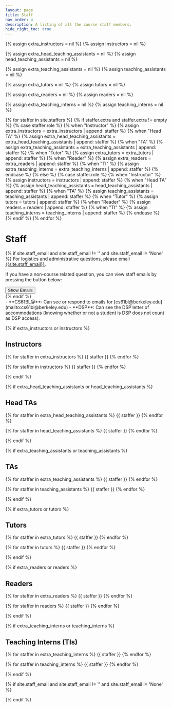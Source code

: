 ```yaml
---
layout: page
title: Staff
nav_order: 4
description: A listing of all the course staff members.
hide_right_toc: true
---
```


{% assign extra_instructors = nil %}
{% assign instructors = nil %}

{% assign extra_head_teaching_assistants = nil %}
{% assign head_teaching_assistants = nil %}

{% assign extra_teaching_assistants = nil %}
{% assign teaching_assistants = nil %}

{% assign extra_tutors = nil %}
{% assign tutors = nil %}

{% assign extra_readers = nil %}
{% assign readers = nil %}

{% assign extra_teaching_interns = nil %}
{% assign teaching_interns = nil %}

{% for staffer in site.staffers %}
  {% if staffer.extra and staffer.extra != empty %}
    {% case staffer.role %}
      {% when "Instructor" %}
        {% assign extra_instructors = extra_instructors | append: staffer %}
      {% when "Head TA" %}
        {% assign extra_head_teaching_assistants = extra_head_teaching_assistants | append: staffer %}
      {% when "TA" %}
        {% assign extra_teaching_assistants = extra_teaching_assistants | append: staffer %}
      {% when "Tutor" %}
        {% assign extra_tutors = extra_tutors | append: staffer %}
      {% when "Reader" %}
        {% assign extra_readers = extra_readers | append: staffer %}
      {% when "TI" %}
        {% assign extra_teaching_interns = extra_teaching_interns | append: staffer %}
    {% endcase %}
  {% else %}
    {% case staffer.role %}
      {% when "Instructor" %}
        {% assign instructors = instructors | append: staffer %}
      {% when "Head TA" %}
        {% assign head_teaching_assistants = head_teaching_assistants | append: staffer %}
      {% when "TA" %}
        {% assign teaching_assistants = teaching_assistants | append: staffer %}
      {% when "Tutor" %}
        {% assign tutors = tutors | append: staffer %}
      {% when "Reader" %}
        {% assign readers = readers | append: staffer %}
      {% when "TI" %}
        {% assign teaching_interns = teaching_interns | append: staffer %}
    {% endcase %}
  {% endif %}
{% endfor %}

# Staff
{% if site.staff_email and site.staff_email != '' and site.staff_email != 'None' %}
For logistics and administrative questions, please email <a href="mailto:{{site.staff_email}}">{{site.staff_email}}</a>.

If you have a non-course related question, you can view staff emails by pressing the button below:

<div id="staffButtonContainer">
  <button id="email-trigger" class="btn btn-outline-primary">Show Emails</button>
</div>
{% endif %}

<br>
- **CS61BL@**: Can see or respond to emails for [cs61bl@berkeley.edu](mailto:cs61bl@berkeley.edu)
- **DSP**: Can see the DSP letter of accommodations (knowing whether or not a student is DSP does not count as DSP access).

{% if extra_instructors or instructors %}
## Instructors

<div class="role">
  {% for staffer in extra_instructors %}
    {{ staffer }}
  {% endfor %}

  {% for staffer in instructors %}
    {{ staffer }}
  {% endfor %}
</div>
{% endif %}


{% if extra_head_teaching_assistants or head_teaching_assistants %}
## Head TAs

<div class="role">
  {% for staffer in extra_head_teaching_assistants %}
    {{ staffer }}
  {% endfor %}

  {% for staffer in head_teaching_assistants %}
    {{ staffer }}
  {% endfor %}
</div>
{% endif %}

{% if extra_teaching_assistants or teaching_assistants %}
## TAs

<div class="role">
  {% for staffer in extra_teaching_assistants %}
    {{ staffer }}
  {% endfor %}

  {% for staffer in teaching_assistants %}
    {{ staffer }}
  {% endfor %}
</div>
{% endif %}

{% if extra_tutors or tutors %}
## Tutors

<div class="role">
  {% for staffer in extra_tutors %}
    {{ staffer }}
  {% endfor %}

  {% for staffer in tutors %}
    {{ staffer }}
  {% endfor %}
</div>
{% endif %}

{% if extra_readers or readers %}
## Readers

<div class="role">
  {% for staffer in extra_readers %}
    {{ staffer }}
  {% endfor %}

  {% for staffer in readers %}
    {{ staffer }}
  {% endfor %}
</div>
{% endif %}


{% if extra_teaching_interns or teaching_interns %}
## Teaching Interns (TIs)

<div class="role">
  {% for staffer in extra_teaching_interns %}
    {{ staffer }}
  {% endfor %}

  {% for staffer in teaching_interns %}
    {{ staffer }}
  {% endfor %}
</div>
{% endif %}

{% if site.staff_email and site.staff_email != '' and site.staff_email != 'None' %}
<script>
  var visible = false;
  document.addEventListener("DOMContentLoaded", function() {
    var button = document.getElementById("email-trigger");
    var emails = document.getElementsByClassName("staff-email");
    button.addEventListener("click", () => {
      if (visible) {
        button.innerHTML = "Show Emails"
      } else {
        button.innerHTML = "Hide Emails"
      }

      var i = 0;
      for (i; i < emails.length; i++) {
        if (visible) {
          emails[i].style.display = "";
        } else {
          emails[i].style.display = "inline";
        }
      }

      visible = !visible;
    })
  });
</script>
{% endif %}

